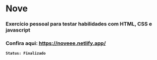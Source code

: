 # Nove

### Exercício pessoal para testar habilidades com HTML, CSS e javascript

### Confira aqui: https://noveee.netlify.app/

**`Status: Finalizado`**


<br/>
